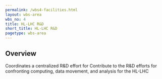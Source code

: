 ```yaml
---
permalink: /wbs4-facilities.html
layout: wbs-area
wbs_no: 4
title: HL-LHC R&D
short_title: HL-LHC R&D
pagetype: wbs-area
---
```


## Overview
Coordinates a centralized R&D effort for Contribute to the R&D efforts for confronting computing, data movement, and analysis for the HL-LHC
